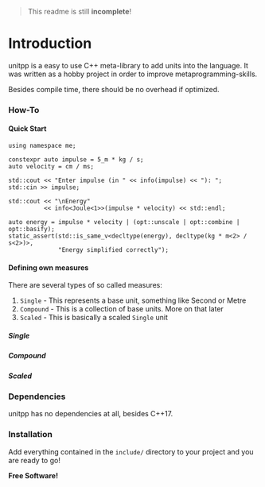 > This readme is still **incomplete**!

# Introduction

unitpp is a easy to use C++ meta-library to add units into the language.
It was written as a hobby project in order to improve metaprogramming-skills.

Besides compile time, there should be no overhead if optimized.

### How-To
#### Quick Start
```
using namespace me;

constexpr auto impulse = 5_m * kg / s;
auto velocity = cm / ms;

std::cout << "Enter impulse (in " << info(impulse) << "): ";
std::cin >> impulse;

std::cout << "\nEnergy"
          << info<Joule<1>>(impulse * velocity) << std::endl;

auto energy = impulse * velocity | (opt::unscale | opt::combine | opt::basify);
static_assert(std::is_same_v<decltype(energy), decltype(kg * m<2> / s<2>)>,
              "Energy simplified correctly");
```

#### Defining own measures

There are several types of so called measures:

 1. `Single` - This represents a base unit, something like Second or Metre
 2. `Compound` - This is a collection of base units. More on that later
 3. `Scaled` - This is basically a scaled `Single` unit

##### Single
##### Compound
##### Scaled

### Dependencies

unitpp has no dependencies at all, besides C++17.

### Installation

Add everything contained in the `include/` directory to your project and you are ready to go!

**Free Software!**
